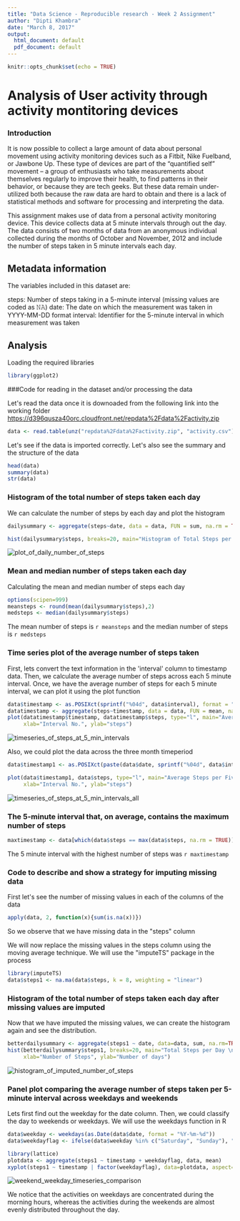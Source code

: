 ```yaml
---
title: "Data Science - Reproducible research - Week 2 Assignment"
author: "Dipti Khambra"
date: "March 8, 2017"
output:
  html_document: default
  pdf_document: default
---
```


```r
knitr::opts_chunk$set(echo = TRUE)
```

# Analysis of User activity through activity montitoring devices

### Introduction

It is now possible to collect a large amount of data about personal movement using activity monitoring devices such as a Fitbit, Nike Fuelband, or Jawbone Up. These type of devices are part of the “quantified self” movement – a group of enthusiasts who take measurements about themselves regularly to improve their health, to find patterns in their behavior, or because they are tech geeks. But these data remain under-utilized both because the raw data are hard to obtain and there is a lack of statistical methods and software for processing and interpreting the data.

This assignment makes use of data from a personal activity monitoring device. This device collects data at 5 minute intervals through out the day. The data consists of two months of data from an anonymous individual collected during the months of October and November, 2012 and include the number of steps taken in 5 minute intervals each day.

## Metadata information

The variables included in this dataset are:

steps: Number of steps taking in a 5-minute interval (missing values are coded as 𝙽𝙰)
date: The date on which the measurement was taken in YYYY-MM-DD format
interval: Identifier for the 5-minute interval in which measurement was taken

## Analysis

Loading the required libraries

```r
library(ggplot2)
```
###Code for reading in the dataset and/or processing the data

Let's read the data once it is downoaded from the following link into the working folder
https://d396qusza40orc.cloudfront.net/repdata%2Fdata%2Factivity.zip

```r
data <- read.table(unz("repdata%2Fdata%2Factivity.zip", "activity.csv"), header=T, quote="\"", sep=",")
```

Let's see if the data is imported correctly. Let's also see the summary and the structure of the data


```r
head(data)
summary(data)
str(data)
```

### Histogram of the total number of steps taken each day

We can calculate the number of steps by each day and plot the histogram
```r
dailysummary <- aggregate(steps~date, data = data, FUN = sum, na.rm = TRUE)

hist(dailysummary$steps, breaks=20, main="Histogram of Total Steps per Day", xlab="Steps", ylab="Number of days", col = "red")

```
![plot_of_daily_number_of_steps](figures/histogram_total_steps_per_day.png) 

### Mean and median number of steps taken each day

Calculating the mean and median number of steps each day

```r
options(scipen=999)
meansteps <- round(mean(dailysummary$steps),2)
medsteps <- median(dailysummary$steps)
```
The mean number of steps is `r meansteps` and the median number of steps is `r medsteps`

### Time series plot of the average number of steps taken 

First, lets convert the text information in the 'interval' column to timestamp data. Then, we calculate the average number of steps across each 5 minute interval. Once, we have the average number of steps for each 5 minute interval, we can plot it using the plot function
```r
data$timestamp <- as.POSIXct(sprintf("%04d", data$interval), format = "%H%M")
datatimestamp <- aggregate(steps~timestamp, data = data, FUN = mean, na.rm = TRUE)
plot(datatimestamp$timestamp, datatimestamp$steps, type="l", main="Average Steps per Five Minute Interval",
     xlab="Interval No.", ylab="steps")

```
![timeseries_of_steps_at_5_min_intervals](figures/timeseries_avg_steps_per_5min.png) 

Also, we could plot the data across the three month timeperiod
```r
data$timestamp1 <- as.POSIXct(paste(data$date, sprintf("%04d", data$interval), sep = " "), format = "%Y-%m-%d %H%M")

plot(data$timestamp1, data$steps, type="l", main="Average Steps per Five Minute Interval",
     xlab="Interval No.", ylab="steps")

```
![timeseries_of_steps_at_5_min_intervals_all](figures/avg_steps_per_5_min_int_all.png) 


### The 5-minute interval that, on average, contains the maximum number of steps


```r
maxtimestamp <- data[which(data$steps == max(data$steps, na.rm = TRUE)), "timestamp1"]

```

The 5 minute interval with the highest number of steps was `r maxtimestamp`


### Code to describe and show a strategy for imputing missing data

First let's see the number of missing values in each of the columns of the data
```r
apply(data, 2, function(x){sum(is.na(x))})
```

So we observe that we have missing data in the "steps" column

We will now replace the missing values in the steps column using the moving average technique. We will use the "imputeTS" package in the process

```r
library(imputeTS)
data$steps1 <- na.ma(data$steps, k = 8, weighting = "linear")
```

### Histogram of the total number of steps taken each day after missing values are imputed

Now that we have imputed the missing values, we can create the histogram again and see the distribution.

```r
betterdailysummary <- aggregate(steps1 ~ date, data=data, sum, na.rm=TRUE)
hist(betterdailysummary$steps1, breaks=20, main="Total Steps per Day \n Imputed Data",
     xlab="Number of Steps", ylab="Number of days")
```
![histogram_of_imputed_number_of_steps](figures/hist_total_steps_per_day_imputed.png) 

### Panel plot comparing the average number of steps taken per 5-minute interval across weekdays and weekends

Lets first find out the weekday for the date column. Then, we could classify the day to weekends or weekdays. We will use the weekdays function in R

```r
data$weekday <- weekdays(as.Date(data$date, format = "%Y-%m-%d"))
data$weekdayflag <- ifelse(data$weekday %in% c("Saturday", "Sunday"), "Weekends","Weekdays")
```

```r 
library(lattice)
plotdata <- aggregate(steps1 ~ timestamp + weekdayflag, data, mean)
xyplot(steps1 ~ timestamp | factor(weekdayflag), data=plotdata, aspect=1/3, type="l", xlab = "Timestamp", ylab = "Number of steps", main = "Weekend - Weekday comparison")
```
![weekend_weekday_timeseries_comparison](figures/timeseries_comp_wkdys_wknds.png)

We notice that the activities on weekdays are concentrated during the morning hours, whereas the activities during the weekends are almost evenly distributed throughout the day. 
